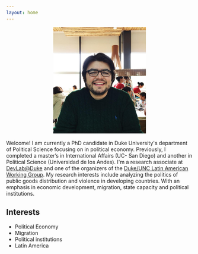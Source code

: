 ```yaml
---
layout: home
---
```


<p align="center">
  <a href="url"><img src= "/assets/images/VillamizarChaparro_NoPort.jpg" width="250" ></a>
</p>

Welcome! I am currently a PhD candidate in Duke University's department of Political Science focusing on in political economy. Previously, I completed a master’s in International Affairs (UC- San Diego) and another in Political Science (Universidad de los Andes). I'm a research associate at [DevLab@Duke](https://www.devlabduke.com/) and one of the organizers of the [Duke/UNC Latin American Working Group](https://lacsconsortium.org/latin-american-politics-working-group/). My research interests include analyzing the politics of public goods distribution and violence in developing countries. With an emphasis in economic development, migration, state capacity and political institutions.



## Interests
- Political Economy
- Migration
- Political institutions
- Latin America
